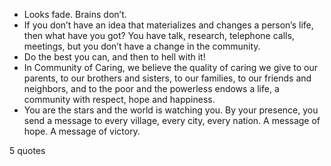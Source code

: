  - Looks fade. Brains don’t.
 - If you don’t have an idea that materializes and changes a person’s life, then what have you got? You have talk, research, telephone calls, meetings, but you don’t have a change in the community.
 - Do the best you can, and then to hell with it!
 - In Community of Caring, we believe the quality of caring we give to our parents, to our brothers and sisters, to our families, to our friends and neighbors, and to the poor and the powerless endows a life, a community with respect, hope and happiness.
 - You are the stars and the world is watching you. By your presence, you send a message to every village, every city, every nation. A message of hope. A message of victory.

5 quotes